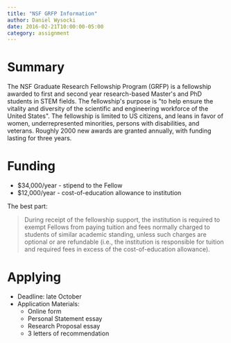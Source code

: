 ```yaml
---
title: "NSF GRFP Information"
author: Daniel Wysocki
date: 2016-02-21T10:00:00-05:00
category: assignment
---
```


# Summary

The NSF Graduate Research Fellowship Program (GRFP) is a fellowship awarded to first and second year research-based Master's and PhD students in STEM fields. The fellowship's purpose is "to help ensure the vitality and diversity of the scientific and engineering workforce of the United States". The fellowship is limited to US citizens, and leans in favor of women, underrepresented minorities, persons with disabilities, and veterans. Roughly 2000 new awards are granted annually, with funding lasting for three years.


# Funding

- \$34,000/year - stipend to the Fellow
- \$12,000/year - cost-of-education allowance to institution

The best part:

> During receipt of the fellowship support, the institution is
> required to exempt Fellows from paying tuition and fees normally
> charged to students of similar academic standing, unless such charges
> are optional or are refundable (i.e., the institution is responsible
> for tuition and required fees in excess of the cost-of-education
> allowance).


# Applying

- Deadline: late October
- Application Materials:
  - Online form
  - Personal Statement essay
  - Research Proposal essay
  - 3 letters of recommendation
